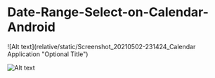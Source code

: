 # Date-Range-Select-on-Calendar-Android

![Alt text](relative/static/Screenshot_20210502-231424_Calendar Application "Optional Title")

![Alt text](/relative/path/to/img.jpg?raw=true "Optional Title")
